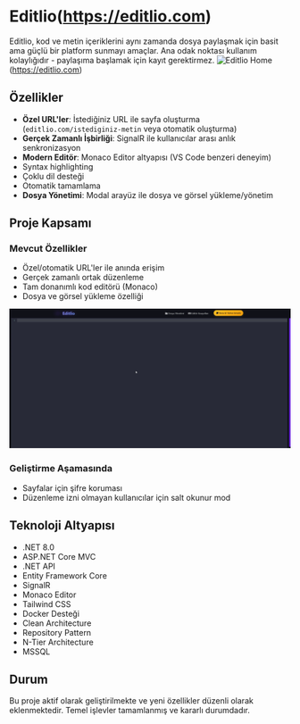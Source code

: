 # Editlio(https://editlio.com)
Editlio, kod ve metin içeriklerini aynı zamanda dosya paylaşmak için basit ama güçlü bir platform sunmayı amaçlar. Ana odak noktası kullanım kolaylığıdır - paylaşıma başlamak için kayıt gerektirmez.
![Editlio Home](home.gif)(https://editlio.com)

## Özellikler
- **Özel URL'ler**: İstediğiniz URL ile sayfa oluşturma (`editlio.com/istediginiz-metin` veya otomatik oluşturma)
- **Gerçek Zamanlı İşbirliği**: SignalR ile kullanıcılar arası anlık senkronizasyon
- **Modern Editör**: Monaco Editor altyapısı (VS Code benzeri deneyim)
 - Syntax highlighting
 - Çoklu dil desteği 
 - Otomatik tamamlama
- **Dosya Yönetimi**: Modal arayüz ile dosya ve görsel yükleme/yönetim


## Proje Kapsamı

### Mevcut Özellikler
- Özel/otomatik URL'ler ile anında erişim
- Gerçek zamanlı ortak düzenleme
- Tam donanımlı kod editörü (Monaco)
- Dosya ve görsel yükleme özelliği

![Editlio Home](editor.gif)

### Geliştirme Aşamasında
- Sayfalar için şifre koruması
- Düzenleme izni olmayan kullanıcılar için salt okunur mod

## Teknoloji Altyapısı
- .NET 8.0
- ASP.NET Core MVC
- .NET API
- Entity Framework Core
- SignalR 
- Monaco Editor
- Tailwind CSS
- Docker Desteği
- Clean Architecture
- Repository Pattern
- N-Tier Architecture
- MSSQL

## Durum
Bu proje aktif olarak geliştirilmekte ve yeni özellikler düzenli olarak eklenmektedir. Temel işlevler tamamlanmış ve kararlı durumdadır.


